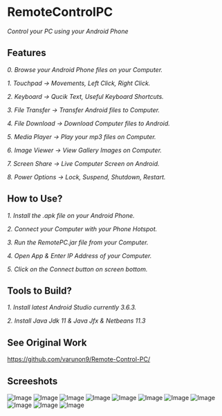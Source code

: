 # RemoteControlPC
*Control your PC using your Android Phone*

## Features

*0. Browse your Android Phone files on your Computer.*

*1. Touchpad -> Movements, Left Click, Right Click.*

*2. Keyboard -> Qucik Text, Useful Keyboard Shortcuts.*

*3. File Transfer -> Transfer Android files to Computer.*

*4. File Download -> Download Computer files to Android.*

*5. Media Player -> Play your mp3 files on Computer.*

*6. Image Viewer -> View Gallery Images on Computer.*

*7. Screen Share -> Live Computer Screen on Android.*

*8. Power Options -> Lock, Suspend, Shutdown, Restart.*

## How to Use?

*1. Install the .apk file on your Android Phone.*

*2. Connect your Computer with your Phone Hotspot.*

*3. Run the RemotePC.jar file from your Computer.*

*4. Open App & Enter IP Address of your Computer.*

*5. Click on the Connect button on screen bottom.*

## Tools to Build?

*1. Install latest Android Studio currently 3.6.3.*

*2. Install Java Jdk 11 & Java Jfx & Netbeans 11.3*

## See Original Work

https://github.com/varunon9/Remote-Control-PC/

## Screeshots

![Image](https://github.com/malikbilal1997/RemoteControlPC/blob/master/art/1.png)
![Image](https://github.com/malikbilal1997/RemoteControlPC/blob/master/art/2.png)
![Image](https://github.com/malikbilal1997/RemoteControlPC/blob/master/art/3.png)
![Image](https://github.com/malikbilal1997/RemoteControlPC/blob/master/art/4.png)
![Image](https://github.com/malikbilal1997/RemoteControlPC/blob/master/art/5.png)
![Image](https://github.com/malikbilal1997/RemoteControlPC/blob/master/art/6.png)
![Image](https://github.com/malikbilal1997/RemoteControlPC/blob/master/art/7.png)
![Image](https://github.com/malikbilal1997/RemoteControlPC/blob/master/art/8.png)
![Image](https://github.com/malikbilal1997/RemoteControlPC/blob/master/art/9.png)
![Image](https://github.com/malikbilal1997/RemoteControlPC/blob/master/art/10.png)
![Image](https://github.com/malikbilal1997/RemoteControlPC/blob/master/art/11.png)
